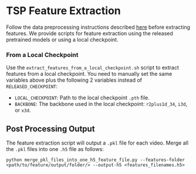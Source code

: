 # TSP Feature Extraction

Follow the data preprocessing instructions described [here](../data) before extracting features. We provide scripts for feature extraction using the released pretrained models or using a local checkpoint.

### From a Local Checkpoint
Use the `extract_features_from_a_local_checkpoint.sh` script to extract features from a local checkpoint. You need to manually set the same variables above plus the following 2 variables instead of `RELEASED_CHECKPOINT`:
- `LOCAL_CHECKPOINT`: Path to the local checkpoint `.pth` file.
- `BACKBONE`: The backbone used in the local checkpoint: `r2plus1d_34`, `i3d`, or `x3d`.

## Post Processing Output
The feature extraction script will output a `.pkl` file for each video. Merge all the `.pkl` files into one `.h5` file as follows:

```
python merge_pkl_files_into_one_h5_feature_file.py --features-folder <path/to/feature/output/folder/> --output-h5 <features_filenames.h5>
```
